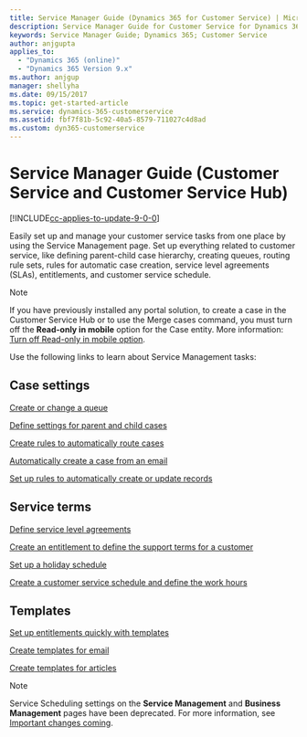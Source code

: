 ```yaml
---
title: Service Manager Guide (Dynamics 365 for Customer Service) | MicrosoftDocs
description: Service Manager Guide for Customer Service for Dynamics 365
keywords: Service Manager Guide; Dynamics 365; Customer Service
author: anjgupta
applies_to: 
  - "Dynamics 365 (online)"
  - "Dynamics 365 Version 9.x"
ms.author: anjgup
manager: shellyha
ms.date: 09/15/2017
ms.topic: get-started-article
ms.service: dynamics-365-customerservice
ms.assetid: fbf7f81b-5c92-40a5-8579-711027c4d8ad
ms.custom: dyn365-customerservice
---
```


# Service Manager Guide (Customer Service and Customer Service Hub)

[!INCLUDE[cc-applies-to-update-9-0-0](../includes/cc_applies_to_update_9_0_0.md)]

Easily set up and manage your customer service tasks from one place by using the Service Management page. Set up everything related to customer service, like defining parent-child case hierarchy, creating queues, routing rule sets, rules for automatic case creation, service level agreements (SLAs), entitlements, and customer service schedule. 
  
> [!NOTE]
> If you have previously installed any portal solution, to create a case in the Customer Service Hub or to use the Merge cases command, you must turn off the **Read-only in mobile** option for the Case entity. More information: [Turn off Read-only in mobile option](../customize/edit-entities.md#enable-or-disable-entity-options).


Use the following links to learn about Service Management tasks:  
  
## Case settings  
 [Create or change a queue](../customer-service/create-edit-queue.md)  
  
 [Define settings for parent and child cases](../customer-service/define-settings-parent-child-cases.md)  
  
 [Create rules to automatically route cases](../customer-service/create-rules-automatically-route-cases.md)  
  
 [Automatically create a case from an email](../customer-service/automatically-create-case-from-email.md)  
  
 [Set up rules to automatically create or update records](../customer-service/set-up-rules-to-automatically-create-or-update-records.md)  
  
<a name="gettingstarted1"></a>   
## Service terms  
 [Define service level agreements](../customer-service/define-service-level-agreements.md)  
  
 [Create an entitlement to define the support terms for a customer](../customer-service/create-entitlement-define-support-terms-customer.md)  
  
 [Set up a holiday schedule](../customer-service/set-up-holiday-schedule.md)  
  
 [Create a customer service schedule and define the work hours](../customer-service/create-customer-service-schedule-define-work-hours.md)  
  
<a name="gettingstarted2"></a>   
## Templates  
 [Set up entitlements quickly with templates](set-up-entitlements-quickly-templates.md)  
  
 [Create templates for email](../admin/create-templates-email.md)  
  
 [Create templates for articles](../admin/create-templates-articles.md)    

> [!NOTE]
> Service Scheduling settings on the **Service Management** and **Business Management** pages have been deprecated. For more information, see [Important changes coming](https://docs.microsoft.com/dynamics365/get-started/whats-new/customer-engagement/important-changes-coming).
